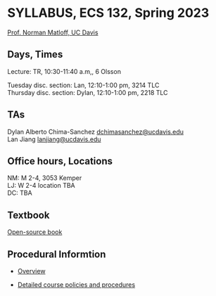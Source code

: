 
# SYLLABUS, ECS 132, Spring 2023

[Prof. Norman Matloff, UC Davis](http://heather.cs.ucdavis.edu/matloff.html )

## Days, Times

Lecture:  TR, 10:30-11:40 a.m,, 6 Olsson

Tuesday disc. section:  Lan, 12:10-1:00 pm, 3214 TLC  <br>
Thursday disc. section:  Dylan, 12:10-1:00 pm, 2218 TLC 

## TAs

Dylan Alberto Chima-Sanchez <dchimasanchez@ucdavis.edu> <br> 
Lan Jiang <lanjiang@ucdavis.edu> 

## Office hours, Locations

NM: M 2-4, 3053 Kemper <br>
LJ: W 2-4 location TBA <br>
DC: TBA

## Textbook 

[Open-source book](https://github.com/ucdavis/ecs132/blob/master/ProbStatBook132S23.pdf)

## Procedural Informtion

* [Overview](https://github.com/ucdavis/ecs132/blob/master/FAQs.md)

* [Detailed course policies and procedures](https://github.com/matloff/nmGeneralCourseInfo/blob/master/RulesAndProcedures.md) 

